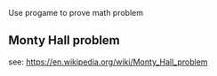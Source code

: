 Use progame to prove math problem
## Monty Hall problem 
see: https://en.wikipedia.org/wiki/Monty_Hall_problem

